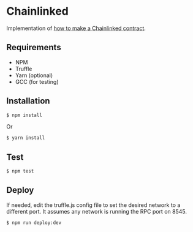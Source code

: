 # Chainlinked

Implementation of [how to make a Chainlinked contract](https://docs.chain.link/docs/getting-started).

## Requirements

- NPM
- Truffle
- Yarn (optional)
- GCC (for testing)

## Installation

```bash
$ npm install
```

Or

```bash
$ yarn install
```

## Test

```bash
$ npm test
```

## Deploy

If needed, edit the truffle.js config file to set the desired network to a different port. It assumes any network is running the RPC port on 8545.

```bash
$ npm run deploy:dev
```